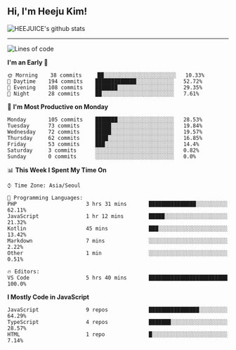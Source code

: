 ## Hi, I'm Heeju Kim!

![HEEJUICE's github stats](https://github-readme-stats.vercel.app/api?username=HEEJUICE&show_icons=true)

---
<!--START_SECTION:waka-->
![Lines of code](https://img.shields.io/badge/From%20Hello%20World%20I%27ve%20Written-19.7%20million%20lines%20of%20code-blue)

**I'm an Early 🐤** 

```text
🌞 Morning    38 commits     ██░░░░░░░░░░░░░░░░░░░░░░░   10.33% 
🌆 Daytime    194 commits    █████████████░░░░░░░░░░░░   52.72% 
🌃 Evening    108 commits    ███████░░░░░░░░░░░░░░░░░░   29.35% 
🌙 Night      28 commits     ██░░░░░░░░░░░░░░░░░░░░░░░   7.61%

```
📅 **I'm Most Productive on Monday** 

```text
Monday       105 commits    ███████░░░░░░░░░░░░░░░░░░   28.53% 
Tuesday      73 commits     █████░░░░░░░░░░░░░░░░░░░░   19.84% 
Wednesday    72 commits     █████░░░░░░░░░░░░░░░░░░░░   19.57% 
Thursday     62 commits     ████░░░░░░░░░░░░░░░░░░░░░   16.85% 
Friday       53 commits     ███░░░░░░░░░░░░░░░░░░░░░░   14.4% 
Saturday     3 commits      ░░░░░░░░░░░░░░░░░░░░░░░░░   0.82% 
Sunday       0 commits      ░░░░░░░░░░░░░░░░░░░░░░░░░   0.0%

```


📊 **This Week I Spent My Time On** 

```text
⌚︎ Time Zone: Asia/Seoul

💬 Programming Languages: 
PHP                      3 hrs 31 mins       ███████████████░░░░░░░░░░   62.11% 
JavaScript               1 hr 12 mins        █████░░░░░░░░░░░░░░░░░░░░   21.32% 
Kotlin                   45 mins             ███░░░░░░░░░░░░░░░░░░░░░░   13.42% 
Markdown                 7 mins              ░░░░░░░░░░░░░░░░░░░░░░░░░   2.22% 
Other                    1 min               ░░░░░░░░░░░░░░░░░░░░░░░░░   0.51%

🔥 Editors: 
VS Code                  5 hrs 40 mins       █████████████████████████   100.0%

```

**I Mostly Code in JavaScript** 

```text
JavaScript               9 repos             ████████████████░░░░░░░░░   64.29% 
TypeScript               4 repos             ███████░░░░░░░░░░░░░░░░░░   28.57% 
HTML                     1 repo              █░░░░░░░░░░░░░░░░░░░░░░░░   7.14%

```



<!--END_SECTION:waka-->
